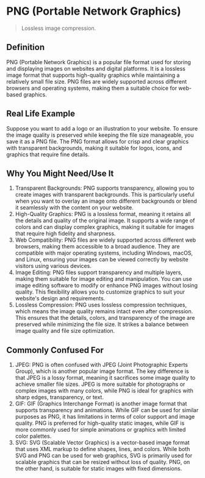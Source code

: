# PNG (Portable Network Graphics)

>Lossless image compression.

## Definition

PNG (Portable Network Graphics) is a popular file format used for storing and displaying images on websites and digital platforms. It is a lossless image format that supports high-quality graphics while maintaining a relatively small file size. PNG files are widely supported across different browsers and operating systems, making them a suitable choice for web-based graphics.

## Real Life Example

Suppose you want to add a logo or an illustration to your website. To ensure the image quality is preserved while keeping the file size manageable, you save it as a PNG file. The PNG format allows for crisp and clear graphics with transparent backgrounds, making it suitable for logos, icons, and graphics that require fine details.

## Why You Might Need/Use It

1. Transparent Backgrounds: PNG supports transparency, allowing you to create images with transparent backgrounds. This is particularly useful when you want to overlay an image onto different backgrounds or blend it seamlessly with the content on your website.
2. High-Quality Graphics: PNG is a lossless format, meaning it retains all the details and quality of the original image. It supports a wide range of colors and can display complex graphics, making it suitable for images that require high fidelity and sharpness.
3. Web Compatibility: PNG files are widely supported across different web browsers, making them accessible to a broad audience. They are compatible with major operating systems, including Windows, macOS, and Linux, ensuring your images can be viewed correctly by website visitors using various devices.
4. Image Editing: PNG files support transparency and multiple layers, making them suitable for image editing and manipulation. You can use image editing software to modify or enhance PNG images without losing quality. This flexibility allows you to customize graphics to suit your website's design and requirements.
5. Lossless Compression: PNG uses lossless compression techniques, which means the image quality remains intact even after compression. This ensures that the details, colors, and transparency of the image are preserved while minimizing the file size. It strikes a balance between image quality and file size optimization.

## Commonly Confused For

1. JPEG: PNG is often confused with JPEG (Joint Photographic Experts Group), which is another popular image format. The key difference is that JPEG is a lossy format, meaning it sacrifices some image quality to achieve smaller file sizes. JPEG is more suitable for photographs or complex images with many colors, while PNG is ideal for graphics with sharp edges, transparency, or text.
2. GIF: GIF (Graphics Interchange Format) is another image format that supports transparency and animations. While GIF can be used for similar purposes as PNG, it has limitations in terms of color support and image quality. PNG is preferred for high-quality static images, while GIF is more commonly used for simple animations or graphics with limited color palettes.
3. SVG: SVG (Scalable Vector Graphics) is a vector-based image format that uses XML markup to define shapes, lines, and colors. While both SVG and PNG can be used for web graphics, SVG is primarily used for scalable graphics that can be resized without loss of quality. PNG, on the other hand, is suitable for static images with fixed dimensions.
